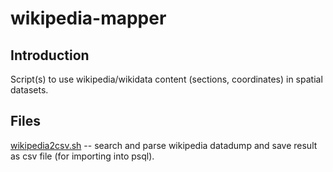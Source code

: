 # wikipedia-mapper

## Introduction

Script(s) to use wikipedia/wikidata content (sections, coordinates) in spatial datasets.

## Files

[wikipedia2csv.sh](https://github.com/geographyclub/wikipedia-mapper/blob/master/wikipedia2csv.sh) -- search and parse wikipedia datadump and save result as csv file (for importing into psql).
